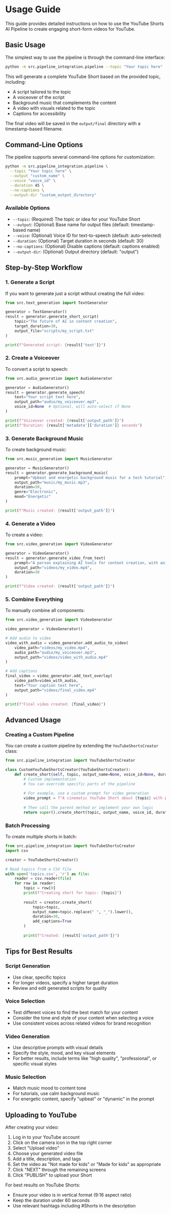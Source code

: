 # Usage Guide

This guide provides detailed instructions on how to use the YouTube Shorts AI Pipeline to create engaging short-form videos for YouTube.

## Basic Usage

The simplest way to use the pipeline is through the command-line interface:

```bash
python -m src.pipeline_integration.pipeline --topic "Your topic here"
```

This will generate a complete YouTube Short based on the provided topic, including:
- A script tailored to the topic
- A voiceover of the script
- Background music that complements the content
- A video with visuals related to the topic
- Captions for accessibility

The final video will be saved in the `output/final` directory with a timestamp-based filename.

## Command-Line Options

The pipeline supports several command-line options for customization:

```bash
python -m src.pipeline_integration.pipeline \
  --topic "Your topic here" \
  --output "custom_name" \
  --voice "voice_id" \
  --duration 45 \
  --no-captions \
  --output-dir "custom_output_directory"
```

### Available Options

- `--topic`: (Required) The topic or idea for your YouTube Short
- `--output`: (Optional) Base name for output files (default: timestamp-based name)
- `--voice`: (Optional) Voice ID for text-to-speech (default: auto-selected)
- `--duration`: (Optional) Target duration in seconds (default: 30)
- `--no-captions`: (Optional) Disable captions (default: captions enabled)
- `--output-dir`: (Optional) Output directory (default: "output")

## Step-by-Step Workflow

### 1. Generate a Script

If you want to generate just a script without creating the full video:

```python
from src.text_generation import TextGenerator

generator = TextGenerator()
result = generator.generate_short_script(
    topic="The future of AI in content creation",
    target_duration=30,
    output_file="scripts/my_script.txt"
)

print(f"Generated script: {result['text']}")
```

### 2. Create a Voiceover

To convert a script to speech:

```python
from src.audio_generation import AudioGenerator

generator = AudioGenerator()
result = generator.generate_speech(
    text="Your script text here",
    output_path="audio/my_voiceover.mp3",
    voice_id=None  # Optional, will auto-select if None
)

print(f"Voiceover created: {result['output_path']}")
print(f"Duration: {result['metadata']['duration']} seconds")
```

### 3. Generate Background Music

To create background music:

```python
from src.music_generation import MusicGenerator

generator = MusicGenerator()
result = generator.generate_background_music(
    prompt="Upbeat and energetic background music for a tech tutorial",
    output_path="music/my_music.mp3",
    duration=30,
    genre="Electronic",
    mood="Energetic"
)

print(f"Music created: {result['output_path']}")
```

### 4. Generate a Video

To create a video:

```python
from src.video_generation import VideoGenerator

generator = VideoGenerator()
result = generator.generate_video_from_text(
    prompt="A person explaining AI tools for content creation, with animated graphics showing different tools",
    output_path="videos/my_video.mp4",
    duration=30
)

print(f"Video created: {result['output_path']}")
```

### 5. Combine Everything

To manually combine all components:

```python
from src.video_generation import VideoGenerator

video_generator = VideoGenerator()

# Add audio to video
video_with_audio = video_generator.add_audio_to_video(
    video_path="videos/my_video.mp4",
    audio_path="audio/my_voiceover.mp3",
    output_path="videos/video_with_audio.mp4"
)

# Add captions
final_video = video_generator.add_text_overlay(
    video_path=video_with_audio,
    text="Your caption text here",
    output_path="videos/final_video.mp4"
)

print(f"Final video created: {final_video}")
```

## Advanced Usage

### Creating a Custom Pipeline

You can create a custom pipeline by extending the `YouTubeShortsCreator` class:

```python
from src.pipeline_integration import YouTubeShortsCreator

class CustomYouTubeShortsCreator(YouTubeShortsCreator):
    def create_short(self, topic, output_name=None, voice_id=None, duration=30, add_captions=True):
        # Custom implementation
        # You can override specific parts of the pipeline
        
        # For example, use a custom prompt for video generation
        video_prompt = f"A cinematic YouTube Short about {topic} with professional lighting and camera movement"
        
        # Then call the parent method or implement your own logic
        return super().create_short(topic, output_name, voice_id, duration, add_captions)
```

### Batch Processing

To create multiple shorts in batch:

```python
from src.pipeline_integration import YouTubeShortsCreator
import csv

creator = YouTubeShortsCreator()

# Read topics from a CSV file
with open('topics.csv', 'r') as file:
    reader = csv.reader(file)
    for row in reader:
        topic = row[0]
        print(f"Creating short for topic: {topic}")
        
        result = creator.create_short(
            topic=topic,
            output_name=topic.replace(" ", "_").lower(),
            duration=30,
            add_captions=True
        )
        
        print(f"Created: {result['output_path']}")
```

## Tips for Best Results

### Script Generation

- Use clear, specific topics
- For longer videos, specify a higher target duration
- Review and edit generated scripts for quality

### Voice Selection

- Test different voices to find the best match for your content
- Consider the tone and style of your content when selecting a voice
- Use consistent voices across related videos for brand recognition

### Video Generation

- Use descriptive prompts with visual details
- Specify the style, mood, and key visual elements
- For better results, include terms like "high quality", "professional", or specific visual styles

### Music Selection

- Match music mood to content tone
- For tutorials, use calm background music
- For energetic content, specify "upbeat" or "dynamic" in the prompt

## Uploading to YouTube

After creating your video:

1. Log in to your YouTube account
2. Click on the camera icon in the top right corner
3. Select "Upload video"
4. Choose your generated video file
5. Add a title, description, and tags
6. Set the video as "Not made for kids" or "Made for kids" as appropriate
7. Click "NEXT" through the remaining screens
8. Click "PUBLISH" to upload your Short

For best results on YouTube Shorts:
- Ensure your video is in vertical format (9:16 aspect ratio)
- Keep the duration under 60 seconds
- Use relevant hashtags including #Shorts in the description
